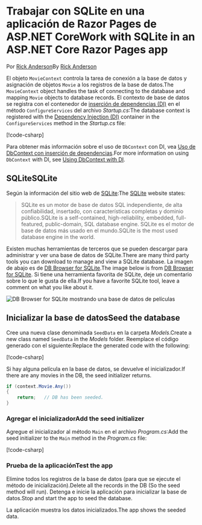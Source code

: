 # <a name="work-with-sqlite-in-an-aspnet-core-razor-pages-app"></a><span data-ttu-id="28aa2-101">Trabajar con SQLite en una aplicación de Razor Pages de ASP.NET Core</span><span class="sxs-lookup"><span data-stu-id="28aa2-101">Work with SQLite in an ASP.NET Core Razor Pages app</span></span>

<span data-ttu-id="28aa2-102">Por [Rick Anderson](https://twitter.com/RickAndMSFT)</span><span class="sxs-lookup"><span data-stu-id="28aa2-102">By [Rick Anderson](https://twitter.com/RickAndMSFT)</span></span>

<span data-ttu-id="28aa2-103">El objeto `MovieContext` controla la tarea de conexión a la base de datos y asignación de objetos `Movie` a los registros de la base de datos.</span><span class="sxs-lookup"><span data-stu-id="28aa2-103">The `MovieContext` object handles the task of connecting to the database and mapping `Movie` objects to database records.</span></span> <span data-ttu-id="28aa2-104">El contexto de base de datos se registra con el contenedor de [inserción de dependencias (DI)](xref:fundamentals/dependency-injection) en el método `ConfigureServices` del archivo *Startup.cs*:</span><span class="sxs-lookup"><span data-stu-id="28aa2-104">The database context is registered with the [Dependency Injection (DI)](xref:fundamentals/dependency-injection) container in the `ConfigureServices` method in the *Startup.cs* file:</span></span>

[!code-csharp[](code/Startup.cs?name=snippet2&highlight=6-8)]

<span data-ttu-id="28aa2-105">Para obtener más información sobre el uso de `DbContext` con DI, vea [Uso de DbContext con inserción de dependencias](/ef/core/miscellaneous/configuring-dbcontext#using-dbcontext-with-dependency-injection).</span><span class="sxs-lookup"><span data-stu-id="28aa2-105">For more information on using `DbContext` with DI, see [Using DbContext with DI](/ef/core/miscellaneous/configuring-dbcontext#using-dbcontext-with-dependency-injection).</span></span>

## <a name="sqlite"></a><span data-ttu-id="28aa2-106">SQLite</span><span class="sxs-lookup"><span data-stu-id="28aa2-106">SQLite</span></span>

<span data-ttu-id="28aa2-107">Según la información del sitio web de [SQLite](https://www.sqlite.org/):</span><span class="sxs-lookup"><span data-stu-id="28aa2-107">The [SQLite](https://www.sqlite.org/) website states:</span></span>

> <span data-ttu-id="28aa2-108">SQLite es un motor de base de datos SQL independiente, de alta confiabilidad, insertado, con características completas y dominio público.</span><span class="sxs-lookup"><span data-stu-id="28aa2-108">SQLite is a self-contained, high-reliability, embedded, full-featured, public-domain, SQL database engine.</span></span> <span data-ttu-id="28aa2-109">SQLite es el motor de base de datos más usado en el mundo.</span><span class="sxs-lookup"><span data-stu-id="28aa2-109">SQLite is the most used database engine in the world.</span></span>

<span data-ttu-id="28aa2-110">Existen muchas herramientas de terceros que se pueden descargar para administrar y ver una base de datos de SQLite.</span><span class="sxs-lookup"><span data-stu-id="28aa2-110">There are many third party tools you can download to manage and view a SQLite database.</span></span> <span data-ttu-id="28aa2-111">La imagen de abajo es de [DB Browser for SQLite](http://sqlitebrowser.org/).</span><span class="sxs-lookup"><span data-stu-id="28aa2-111">The image below is from [DB Browser for SQLite](http://sqlitebrowser.org/).</span></span> <span data-ttu-id="28aa2-112">Si tiene una herramienta favorita de SQLite, deje un comentario sobre lo que le gusta de ella.</span><span class="sxs-lookup"><span data-stu-id="28aa2-112">If you have a favorite SQLite tool, leave a comment on what you like about it.</span></span>

![DB Browser for SQLite mostrando una base de datos de películas](../../tutorials/first-mvc-app-xplat/working-with-sql/_static/dbb.png)

## <a name="seed-the-database"></a><span data-ttu-id="28aa2-114">Inicializar la base de datos</span><span class="sxs-lookup"><span data-stu-id="28aa2-114">Seed the database</span></span>

<span data-ttu-id="28aa2-115">Cree una nueva clase denominada `SeedData` en la carpeta *Models*.</span><span class="sxs-lookup"><span data-stu-id="28aa2-115">Create a new class named `SeedData` in the *Models* folder.</span></span> <span data-ttu-id="28aa2-116">Reemplace el código generado con el siguiente:</span><span class="sxs-lookup"><span data-stu-id="28aa2-116">Replace the generated code with the following:</span></span>

[!code-csharp[](code/Models/SeedData.cs)]

<span data-ttu-id="28aa2-117">Si hay alguna película en la base de datos, se devuelve el inicializador.</span><span class="sxs-lookup"><span data-stu-id="28aa2-117">If there are any movies in the DB, the seed initializer returns.</span></span>

```csharp
if (context.Movie.Any())
{
    return;   // DB has been seeded.
}
```

<a name="si"></a>
### <a name="add-the-seed-initializer"></a><span data-ttu-id="28aa2-118">Agregar el inicializador</span><span class="sxs-lookup"><span data-stu-id="28aa2-118">Add the seed initializer</span></span>

<span data-ttu-id="28aa2-119">Agregue el inicializador al método `Main` en el archivo *Program.cs*:</span><span class="sxs-lookup"><span data-stu-id="28aa2-119">Add the seed initializer to the `Main` method in the *Program.cs* file:</span></span>

[!code-csharp[](../../tutorials/razor-pages/razor-pages-start/sample/RazorPagesMovie/Program.cs)]

### <a name="test-the-app"></a><span data-ttu-id="28aa2-120">Prueba de la aplicación</span><span class="sxs-lookup"><span data-stu-id="28aa2-120">Test the app</span></span>

<span data-ttu-id="28aa2-121">Elimine todos los registros de la base de datos (para que se ejecute el método de inicialización).</span><span class="sxs-lookup"><span data-stu-id="28aa2-121">Delete all the records in the DB (So the seed method will run).</span></span> <span data-ttu-id="28aa2-122">Detenga e inicie la aplicación para inicializar la base de datos.</span><span class="sxs-lookup"><span data-stu-id="28aa2-122">Stop and start the app to seed the database.</span></span>

<span data-ttu-id="28aa2-123">La aplicación muestra los datos inicializados.</span><span class="sxs-lookup"><span data-stu-id="28aa2-123">The app shows the seeded data.</span></span>

